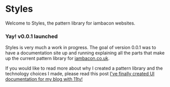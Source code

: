 # Styles
Welcome to Styles, the pattern library for iambacon websites.

### Yay! v0.0.1 launched
Styles is very much a work in progress. The goal of version 0.0.1 was to have a documentation site up and running explaining all the parts that make up the current pattern library for [iambacon.co.uk](https://iambacon.co.uk).

If you would like to read more about why I created a pattern library and the technology choices I made, please read this post [I've finally created UI documentation for my blog with 11ty!](https://www.iambacon.co.uk/blog/ive-finally-created-docs-for-my-blog-ui-with-11ty)
